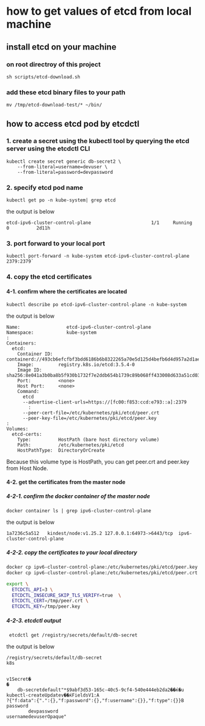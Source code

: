 # how to get values of etcd from local machine

## install etcd on your machine


### on root directroy of this project

```
sh scripts/etcd-download.sh
```
 
### add these etcd binary files to your path

```
mv /tmp/etcd-download-test/* ~/bin/
``` 

## how to access etcd pod by etcdctl

### 1. create a secret using the kubectl tool by querying the etcd server using the etcdctl CLI

```
kubectl create secret generic db-secret2 \
	--from-literal=username=devuser \
	--from-literal=password=devpassword
```

### 2. specify etcd pod name 

```
kubectl get po -n kube-system| grep etcd
```

the output is below

```
etcd-ipv6-cluster-control-plane                      1/1     Running   0          2d11h
```

### 3. port forward to your local port

```
kubectl port-forward -n kube-system etcd-ipv6-cluster-control-plane 2379:2379`
```

### 4. copy the etcd certificates

#### 4-1. confirm where the certificates are located

```
kubectl describe po etcd-ipv6-cluster-control-plane -n kube-system
```

the output is below

```
Name:                 etcd-ipv6-cluster-control-plane
Namespace:            kube-system
:
Containers:
  etcd:
    Container ID:  containerd://493cb6efcfbf3bdd6186b6b8322265a70e5d125d4befb6d4d957a2d1ae7ebbf3
    Image:         registry.k8s.io/etcd:3.5.4-0
    Image ID:      sha256:8e041a3b0ba8b5f930b1732f7e2ddb654b1739c89b068ff433008d633a51cd03
    Port:          <none>
    Host Port:     <none>
    Command:
      etcd
      --advertise-client-urls=https://[fc00:f853:ccd:e793::a]:2379
		:
      --peer-cert-file=/etc/kubernetes/pki/etcd/peer.crt
      --peer-key-file=/etc/kubernetes/pki/etcd/peer.key
:
Volumes:
  etcd-certs:
    Type:          HostPath (bare host directory volume)
    Path:          /etc/kubernetes/pki/etcd
    HostPathType:  DirectoryOrCreate

```

Because this volume type is HostPath, you can get peer.crt and peer.key from Host Node.

#### 4-2. get the certificates from the master node

##### 4-2-1. confirm the docker container of the master node
```
docker container ls | grep ipv6-cluster-control-plane
```

the output is below

```
1a7236c5a512   kindest/node:v1.25.2 127.0.0.1:64973->6443/tcp  ipv6-cluster-control-plane
```

##### 4-2-2. copy the certificates to your local directory

```bash
docker cp ipv6-cluster-control-plane:/etc/kubernetes/pki/etcd/peer.key /tmp/peer.key
docker cp ipv6-cluster-control-plane:/etc/kubernetes/pki/etcd/peer.crt /tmp/peer.crt

export \
  ETCDCTL_API=3 \
  ETCDCTL_INSECURE_SKIP_TLS_VERIFY=true  \
  ETCDCTL_CERT=/tmp/peer.crt \
  ETCDCTL_KEY=/tmp/peer.key
```

##### 4-2-3. etcdctl output

```
 etcdctl get /registry/secrets/default/db-secret
```

the output is below

```
/registry/secrets/default/db-secret
k8s


v1Secret�
�
	db-secretdefault"*$9abf3d53-165c-40c5-9cf4-540e444eb2da2��ќ�u
kubectl-createUpdatev��ќFieldsV1:A
?{"f:data":{".":{},"f:password":{},"f:username":{}},"f:type":{}}B
password
        devpassword
usernamedevuserOpaque"
```